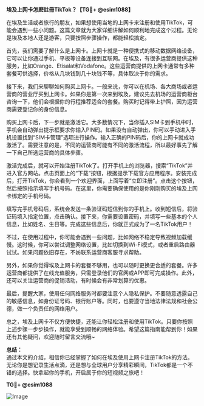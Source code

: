 **埃及上网卡怎麽註冊TikTok？【TG💪+ @esim1088】**

在埃及生活或者旅行的朋友，如果想使用当地的上网卡来注册和使用TikTok，可能会遇到一些小问题。这篇文章就为大家详细讲解如何顺利地完成这个过程。无论是埃及本地人还是游客，只要按照步骤操作，都能轻松搞定。

首先，我们需要了解什么是上网卡。上网卡就是一种便携式的移动数据网络设备，它可以让你通过手机、平板等设备连接到互联网。在埃及，有很多运营商提供这种服务，比如Orange、Etisalat和Vodafone。这些运营商提供的上网卡通常有多种套餐可供选择，价格从几块钱到几十块钱不等，具体取决于你的需求。

接下来，我们来聊聊如何购买上网卡。一般来说，你可以在机场、各大商场或者运营商的营业厅买到上网卡。如果你是第一次来到埃及，建议先去机场的运营商柜台咨询一下，他们会根据你的行程推荐适合的套餐。购买时记得带上护照，因为运营商需要登记你的身份信息。

购买上网卡后，下一步就是激活它。大多数情况下，当你插入SIM卡到手机中时，手机会自动弹出提示框要求你输入PIN码。如果没有自动弹出，你可以手动进入手机设置找到“SIM卡管理”选项进行操作。输入正确的PIN码后，你的上网卡就成功激活了。需要注意的是，不同的运营商可能有不同的激活流程，所以最好事先了解一下自己所选运营商的具体步骤。

激活完成后，就可以开始注册TikTok了。打开手机上的浏览器，搜索“TikTok”并进入官方网站。点击页面上的“下载”按钮，根据提示下载官方应用程序。安装完成后，打开TikTok，你会看到一个欢迎界面，上面写着“立即注册”。点击这个按钮，然后按照指示填写手机号码。在这里，你需要确保使用的是你刚刚购买的埃及上网卡绑定的手机号码。

填写完手机号码后，系统会发送一条验证码短信到你的手机上。收到短信后，将验证码填入指定位置，点击确认。接下来，你需要设置密码，并填写一些基本的个人信息，比如姓名、生日等。完成这些信息后，你就正式成为了一名TikTok用户！

不过，在使用过程中，你可能会遇到一些问题，比如网络不稳定导致视频加载缓慢。这时候，你可以尝试调整网络设置，比如切换到Wi-Fi模式，或者重启路由器试试。如果问题依旧存在，不妨联系运营商客服寻求帮助。

另外，如果你觉得埃及上网卡的套餐不够用，也可以随时更换更合适的套餐。许多运营商都提供了在线充值服务，只需登录他们的官网或APP即可完成操作。此外，还可以关注运营商的促销活动，有时候会有非常划算的优惠。

最后，提醒大家，使用任何网络服务时都要注意个人隐私保护。不要随意透露自己的敏感信息，如身份证号码、银行账户等。同时，也要遵守当地法律法规和社会公德，做一个负责任的网络用户。

总之，埃及上网卡不仅方便快捷，还能让你轻松注册和使用TikTok。只要你按照上述步骤一步步操作，就能享受到顺畅的网络体验。希望这篇指南能帮到你！如果还有其他疑问，欢迎随时留言交流哦~

**总结：**  
通过本文的介绍，相信你已经掌握了如何在埃及使用上网卡注册TikTok的方法。无论你是想记录生活点滴，还是想与全球用户分享精彩瞬间，TikTok都是一个不错的选择。快拿起你的手机，开启属于你的短视频之旅吧！

**TG💪+ @esim1088**  

![Image](https://i.postimg.cc/4NQfJmqS/Snipaste-2025-05-13-00-14-12.png)